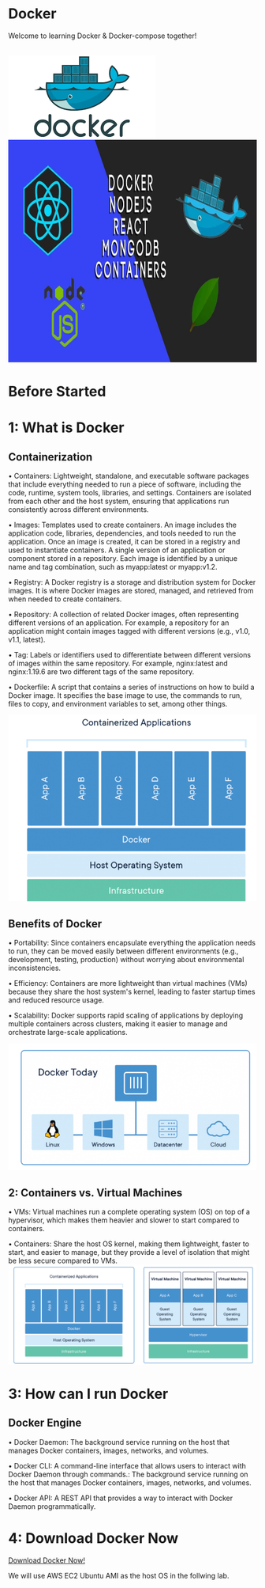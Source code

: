 <h1>Docker</h1>
<p>Welcome to learning Docker & Docker-compose together!</p>
<br>
<img src="./images/docker.png" alt="Docker">
<img src="./images/node-mongodb-react-docker.jpg" alt="node-mongodb-react-docker" title="Node MongoDB React Docker" width="800" height="450" />
<br>
<h1>Before Started</h1>
<h1>1: What is Docker</h1>
<h2>Containerization</h2>
<p>• Containers: Lightweight, standalone, and executable software packages that include everything needed to run a piece of software, including the code, runtime, system tools, libraries, and settings. Containers are isolated from each other and the host system, ensuring that applications run consistently across different environments.</p>

<p>• Images: Templates used to create containers. An image includes the application code, libraries, dependencies, and tools needed to run the application. Once an image is created, it can be stored in a registry and used to instantiate containers. A single version of an application or component stored in a repository. Each image is identified by a unique name and tag combination, such as myapp:latest or myapp:v1.2.</p>

<p>• Registry: A Docker registry is a storage and distribution system for Docker images. It is where Docker images are stored, managed, and retrieved from when needed to create containers.</p>

<p>• Repository: A collection of related Docker images, often representing different versions of an application. For example, a repository for an application might contain images tagged with different versions (e.g., v1.0, v1.1, latest).</p>

<p>• Tag: Labels or identifiers used to differentiate between different versions of images within the same repository. For example, nginx:latest and nginx:1.19.6 are two different tags of the same repository.</p>

<p>• Dockerfile: A script that contains a series of instructions on how to build a Docker image. It specifies the base image to use, the commands to run, files to copy, and environment variables to set, among other things.</p>

<img src="./images/docker_illustration.png" alt="Docker Illustration">

<h2>Benefits of Docker</h2>
<p>• Portability: Since containers encapsulate everything the application needs to run, they can be moved easily between different environments (e.g., development, testing, production) without worrying about environmental inconsistencies.</p>

<p>• Efficiency: Containers are more lightweight than virtual machines (VMs) because they share the host system's kernel, leading to faster startup times and reduced resource usage. </p>

<p>• Scalability: Docker supports rapid scaling of applications by deploying multiple containers across clusters, making it easier to manage and orchestrate large-scale applications.</p>

<img src="./images/Docker_anywhere.png" alt="Docker Anywhere">

<h2>2: Containers vs. Virtual Machines</h2>
<p>• VMs: Virtual machines run a complete operating system (OS) on top of a hypervisor, which makes them heavier and slower to start compared to containers.</p>
<p>• Containers: Share the host OS kernel, making them lightweight, faster to start, and easier to manage, but they provide a level of isolation that might be less secure compared to VMs.

<img src="./images/Docker_VS_VM.png" alt="Docker VS VM">

<h1>3: How can I run Docker</h1>
<h2>Docker Engine</h2>
<p>• Docker Daemon: The background service running on the host that manages Docker containers, images, networks, and volumes.</p>
<p>• Docker CLI: A command-line interface that allows users to interact with Docker Daemon through commands.: The background service running on the host that manages Docker containers, images, networks, and volumes.</p>
<p>• Docker API: A REST API that provides a way to interact with Docker Daemon programmatically.</p>

<h1>4: Download Docker Now</h1>
<a href="https://docs.docker.com/engine/install/ubuntu">Download Docker Now!</a>
<p>We will use AWS EC2 Ubuntu AMI as the host OS in the follwing lab.</p>
